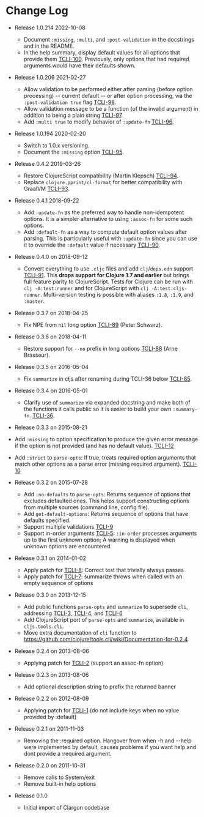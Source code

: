 # Change Log

* Release 1.0.214 2022-10-08
  * Document `:missing`, `:multi`, and `:post-validation` in the docstrings and in the README.
  * In the help summary, display default values for all options that provide them [TCLI-100](https://clojure.atlassian.net/browse/TCLI-100). Previously, only options that had required arguments would have their defaults shown.

* Release 1.0.206 2021-02-27
  * Allow validation to be performed either after parsing (before option processing) -- current default -- or after option processing, via the `:post-validation true` flag [TCLI-98](https://clojure.atlassian.net/browse/TCLI-98).
  * Allow validation message to be a function (of the invalid argument) in addition to being a plain string [TCLI-97](https://clojure.atlassian.net/browse/TCLI-97).
  * Add `:multi true` to modify behavior of `:update-fn` [TCLI-96](https://clojure.atlassian.net/browse/TCLI-96).

* Release 1.0.194 2020-02-20
  * Switch to 1.0.x versioning.
  * Document the `:missing` option [TCLI-95](https://clojure.atlassian.net/browse/TCLI-95).
* Release 0.4.2 2019-03-26
  * Restore ClojureScript compatibility (Martin Klepsch)
    [TCLI-94](https://clojure.atlassian.net/browse/TCLI-94).
  * Replace `clojure.pprint/cl-format` for better compatibility with GraalVM
    [TCLI-93](https://clojure.atlassian.net/browse/TCLI-93).
* Release 0.4.1 2018-09-22
  * Add `:update-fn` as the preferred way to handle non-idempotent options. It
    is a simpler alternative to using `:assoc-fn` for some such options.
  * Add `:default-fn` as a way to compute default option values after parsing.
    This is particularly useful with `:update-fn` since you can use it to
    override the `:default` value if necessary
    [TCLI-90](https://clojure.atlassian.net/browse/TCLI-90).
* Release 0.4.0 on 2018-09-12
  * Convert everything to use `.cljc` files and add `clj`/`deps.edn` support
    [TCLI-91](https://clojure.atlassian.net/browse/TCLI-91). This **drops
    support for Clojure 1.7 and earlier** but brings full feature parity to
    ClojureScript. Tests for Clojure can be run with `clj -A:test:runner` and
    for ClojureScript with `clj -A:test:cljs-runner`. Multi-version testing is
    possible with aliases `:1.8`, `:1.9`, and `:master`.
* Release 0.3.7 on 2018-04-25
  * Fix NPE from `nil` long option
    [TCLI-89](https://clojure.atlassian.net/browse/TCLI-89) (Peter Schwarz).
* Release 0.3.6 on 2018-04-11
  * Restore support for `--no` prefix in long options
    [TCLI-88](https://clojure.atlassian.net/browse/TCLI-88) (Arne Brasseur).
* Release 0.3.5 on 2016-05-04
  * Fix `summarize` in cljs after renaming during TCLI-36 below
    [TCLI-85](https://clojure.atlassian.net/browse/TCLI-85).
* Release 0.3.4 on 2016-05-01
  * Clarify use of `summarize` via expanded docstring and make both of the
    functions it calls public so it is easier to build your own `:summary-fn`.
    [TCLI-36](https://clojure.atlassian.net/browse/TCLI-36).
 * Release 0.3.3 on 2015-08-21
  * Add `:missing` to option specification to produce the given error message
    if the option is not provided (and has no default value).
    [TCLI-12](https://clojure.atlassian.net/browse/TCLI-12)
  * Add `:strict` to `parse-opts`:
    If true, treats required option arguments that match other options as a
    parse error (missing required argument).
    [TCLI-10](https://clojure.atlassian.net/browse/TCLI-10)
* Release 0.3.2 on 2015-07-28
  * Add `:no-defaults` to `parse-opts`:
    Returns sequence of options that excludes defaulted ones. This helps
    support constructing options from multiple sources (command line, config file).
  * Add `get-default-options`:
    Returns sequence of options that have defaults specified.
  * Support multiple validations [TCLI-9](https://clojure.atlassian.net/browse/TCLI-9)
  * Support in-order arguments [TCLI-5](https://clojure.atlassian.net/browse/TCLI-5):
    `:in-order` processes arguments up to the first unknown option;
    A warning is displayed when unknown options are encountered.
* Release 0.3.1 on 2014-01-02
  * Apply patch for [TCLI-8](https://clojure.atlassian.net/browse/TCLI-8):
    Correct test that trivially always passes
  * Apply patch for [TCLI-7](https://clojure.atlassian.net/browse/TCLI-7):
    summarize throws when called with an empty sequence of options
* Release 0.3.0 on 2013-12-15
  * Add public functions `parse-opts` and `summarize` to supersede `cli`,
    addressing [TCLI-3](https://clojure.atlassian.net/browse/TCLI-3),
    [TCLI-4](https://clojure.atlassian.net/browse/TCLI-4), and
    [TCLI-6](https://clojure.atlassian.net/browse/TCLI-6)
  * Add ClojureScript port of `parse-opts` and `summarize`, available in
    `cljs.tools.cli`.
  * Move extra documentation of `cli` function to
    https://github.com/clojure/tools.cli/wiki/Documentation-for-0.2.4
* Release 0.2.4 on 2013-08-06
  * Applying patch for [TCLI-2](https://clojure.atlassian.net/browse/TCLI-2)
    (support an assoc-fn option)
* Release 0.2.3 on 2013-08-06
  * Add optional description string to prefix the returned banner
* Release 0.2.2 on 2012-08-09
  * Applying patch for [TCLI-1](https://clojure.atlassian.net/browse/TCLI-1)
    (do not include keys when no value provided by :default)
* Release 0.2.1 on 2011-11-03
  * Removing the :required option. Hangover from when -h and --help were
    implemented by default, causes problems if you want help and dont
    provide a :required argument.
* Release 0.2.0 on 2011-10-31
  * Remove calls to System/exit
  * Remove built-in help options
* Release 0.1.0
  * Initial import of Clargon codebase
